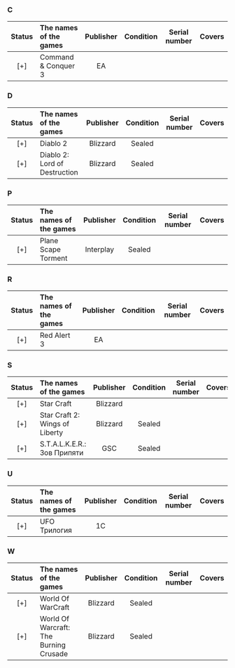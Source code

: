 ### C
 Status | The names of the games                 | Publisher   | Condition | Serial number | Covers
:------:|:---------------------------------------|:-----------:|:---------:|:-------------:|:--------------:
 [+]    | Command & Conquer 3                    | EA          |           |               |

### D
 Status | The names of the games                 | Publisher   | Condition | Serial number | Covers
:------:|:---------------------------------------|:-----------:|:---------:|:-------------:|:--------------:
 [+]    | Diablo 2                               | Blizzard    | Sealed    |               |
 [+]    | Diablo 2: Lord of Destruction          | Blizzard    | Sealed    |               |

### P
 Status | The names of the games                 | Publisher   | Condition | Serial number | Covers
:------:|:---------------------------------------|:-----------:|:---------:|:-------------:|:--------------:
 [+]    | Plane Scape Torment                    | Interplay   | Sealed    |               |

### R
 Status | The names of the games                 | Publisher   | Condition | Serial number | Covers
:------:|:---------------------------------------|:-----------:|:---------:|:-------------:|:--------------:
 [+]    | Red Alert 3                            | EA          |           |               |

### S
 Status | The names of the games                 | Publisher   | Condition | Serial number | Covers
:------:|:---------------------------------------|:-----------:|:---------:|:-------------:|:--------------:
 [+]    | Star Craft                             | Blizzard    |           |               |
 [+]    | Star Craft 2: Wings of Liberty         | Blizzard    | Sealed    |               |
 [+]    | S.T.A.L.K.E.R.: Зов Припяти            | GSC         | Sealed    |               |

### U
 Status | The names of the games                 | Publisher   | Condition | Serial number | Covers
:------:|:---------------------------------------|:-----------:|:---------:|:-------------:|:--------------:
 [+]    | UFO Трилогия                           | 1C          |           |               |

### W
 Status | The names of the games                 | Publisher   | Condition | Serial number | Covers
:------:|:---------------------------------------|:-----------:|:---------:|:-------------:|:--------------:
 [+]    | World Of WarCraft                      | Blizzard    | Sealed    |               |
 [+]    | World Of Warcraft: The Burning Crusade | Blizzard    | Sealed    |               |
